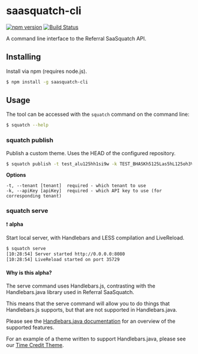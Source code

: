 saasquatch-cli
==============

[![npm version](https://badge.fury.io/js/saasquatch-cli.svg)](http://badge.fury.io/js/saasquatch-cli)
[![Build Status](https://travis-ci.org/saasquatch/saasquatch-cli.svg?branch=master)](https://travis-ci.org/saasquatch/saasquatch-cli)

A command line interface to the Referral SaaSquatch API.


## Installing

Install via npm (requires node.js).

```bash
$ npm install -g saasquatch-cli
```


## Usage

The tool can be accessed with the `squatch` command on the command line:

```bash
$ squatch --help
```

### squatch publish

Publish a custom theme. Uses the HEAD of the configured repository.

```bash
$ squatch publish -t test_alu125hh1si9w -k TEST_BHASKh5125Las5hL125oh3VbLmPxUSs
```

**Options**

```
-t, --tenant [tenant]  required - which tenant to use
-k, --apiKey [apiKey]  required - which API key to use (for corresponding tenant)
```

### squatch serve

:exclamation: **alpha**

Start local server, with Handlebars and LESS compilation and LiveReload.

```bash
$ squatch serve
[10:28:54] Server started http://0.0.0.0:8080
[10:28:54] LiveReload started on port 35729
```

#### Why is this alpha?

The serve command uses Handlebars.js, contrasting with the Handlebars.java library used in Referral SaaSquatch.

This means that the serve command will allow you to do things that Handlebars.js supports, but that are not supported in Handlebars.java.

Please see the [Handlebars.java documentation](https://github.com/jknack/handlebars.java) for an overview of the supported features.

For an example of a theme written to support Handlebars.java, please see our [Time Credit Theme](https://github.com/saasquatch/time-credit-theme).
